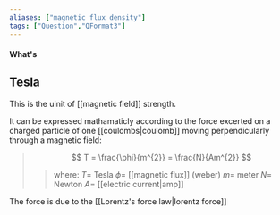 ```yaml
---
aliases: ["magnetic flux density"]
tags: ["Question","QFormat3"]
---
```


#### What's
## Tesla
This is the uinit of [[magnetic field]] strength.

It can be expressed mathamaticly according to the force excerted on a charged particle of one [[coulombs|coulomb]] moving perpendicularly through a magnetic field:

> $$ T = \frac{\phi}{m^{2}} = \frac{N}{Am^{2}} $$ 
>> where:
>> $T=$ Tesla 
>> $\phi=$ [[magnetic flux]] (weber)
>> $m=$ meter
>> $N=$ Newton
>> $A=$ [[electric current|amp]]

The force is due to the [[Lorentz's force law|lorentz force]]